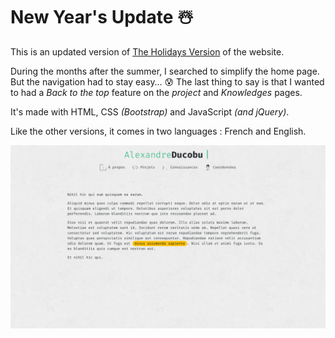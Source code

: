 # New Year's Update ☃️

This is an updated version of [The Holidays Version](../2016-2017/2_Holidays) of the website.  

During the months after the summer, I searched to simplify the home page.
But the navigation had to stay easy… 😰
The last thing to say is that I wanted to had a _Back to the top_ feature on the *project* and *Knowledges* pages.

It's made with HTML, CSS _(Bootstrap)_ and JavaScript _(and jQuery)_<!--, and has been validated by the W3C-->.  

Like the other versions, it comes in two languages : French and English.


![Preview](../Previews/17-18-New_Year.png "Preview")
